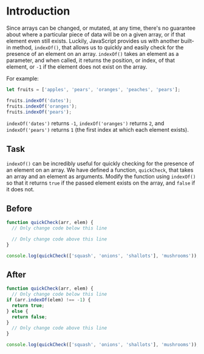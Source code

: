 # Introduction
Since arrays can be changed, or mutated, at any time, there's no guarantee about where a particular piece of data will be on a given array, or if that element even still exists. Luckily, JavaScript provides us with another built-in method, `indexOf()`, that allows us to quickly and easily check for the presence of an element on an array. `indexOf()` takes an element as a parameter, and when called, it returns the position, or index, of that element, or `-1` if the element does not exist on the array.

For example:

```javascript
let fruits = ['apples', 'pears', 'oranges', 'peaches', 'pears'];

fruits.indexOf('dates');
fruits.indexOf('oranges');
fruits.indexOf('pears');
```
`indexOf('dates')` returns `-1`, `indexOf('oranges')` returns `2`, and `indexOf('pears')` returns `1` (the first index at which each element exists).

## Task 
`indexOf()` can be incredibly useful for quickly checking for the presence of an element on an array. We have defined a function, `quickCheck`, that takes an array and an element as arguments. Modify the function using `indexOf()` so that it returns `true` if the passed element exists on the array, and `false` if it does not.

## Before

```javascript
function quickCheck(arr, elem) {
  // Only change code below this line

  // Only change code above this line
}

console.log(quickCheck(['squash', 'onions', 'shallots'], 'mushrooms'));
```

## After

```javascript
function quickCheck(arr, elem) {
  // Only change code below this line
if (arr.indexOf(elem) !== -1) { 
  return true;
} else { 
  return false;
}
  // Only change code above this line
}

console.log(quickCheck(['squash', 'onions', 'shallots'], 'mushrooms'));
```
